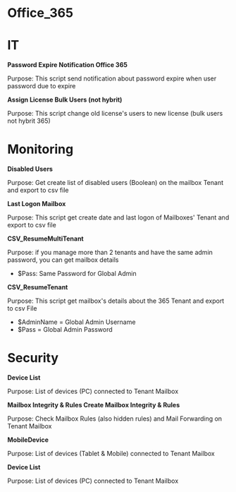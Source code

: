 # Office_365

# IT

**Password Expire Notification Office 365**

Purpose:  This script send notification about password expire when user password due to expire

**Assign License Bulk Users (not hybrit)**

Purpose:  This script change old license's users to new license (bulk users not hybrit 365)
 
# Monitoring 

**Disabled Users**

Purpose:  Get create list of disabled users (Boolean) on the mailbox Tenant and export to csv file

**Last Logon Mailbox**

Purpose:  This script get create date and last logon of Mailboxes' Tenant and export to csv file

**CSV_ResumeMultiTenant**

Purpose:  if you manage more than 2 tenants and have the same admin password, you can get mailbox details
- $Pass: Same Password for Global Admin

**CSV_ResumeTenant**

Purpose:  This script get mailbox's details about the 365 Tenant and export to csv File
- $AdminName = Global Admin Username
- $Pass = Global Admin Password

# Security
**Device List** 

Purpose: List of devices (PC) connected to Tenant Mailbox

**Mailbox Integrity & Rules	Create Mailbox Integrity & Rules**

Purpose: Check Mailbox Rules (also hidden rules) and Mail Forwarding on Tenant Mailbox

**MobileDevice**

Purpose: List of devices (Tablet & Mobile) connected to Tenant Mailbox

**Device List** 

Purpose: List of devices (PC) connected to Tenant Mailbox
